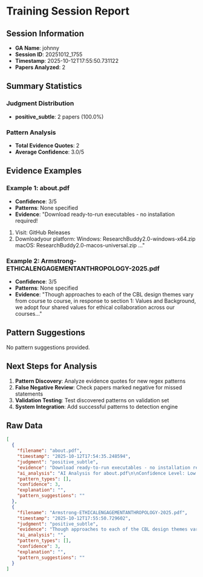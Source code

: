 # Training Session Report

## Session Information
- **GA Name**: johnny
- **Session ID**: 20251012_1755
- **Timestamp**: 2025-10-12T17:55:50.731122
- **Papers Analyzed**: 2

## Summary Statistics

### Judgment Distribution
- **positive_subtle**: 2 papers (100.0%)

### Pattern Analysis
- **Total Evidence Quotes**: 2
- **Average Confidence**: 3.0/5

## Evidence Examples


### Example 1: about.pdf
- **Confidence**: 3/5
- **Patterns**: None specified
- **Evidence**: "Download ready-to-run executables - no installation required!
1. Visit: GitHub Releases
2. Downloadyour platform:
Windows: ResearchBuddy2.0-windows-x64.zip
macOS: ResearchBuddy2.0-macos-universal.zip
..."


### Example 2: Armstrong-ETHICALENGAGEMENTANTHROPOLOGY-2025.pdf
- **Confidence**: 3/5
- **Patterns**: None specified
- **Evidence**: "Though approaches to each of the CBL design themes vary from
course to course, in response to section 1: Values and Background, we adopt
four shared values for ethical collaboration across our courses..."

## Pattern Suggestions

No pattern suggestions provided.

## Next Steps for Analysis

1. **Pattern Discovery**: Analyze evidence quotes for new regex patterns
2. **False Negative Review**: Check papers marked negative for missed statements  
3. **Validation Testing**: Test discovered patterns on validation set
4. **System Integration**: Add successful patterns to detection engine

## Raw Data

```json
[
  {
    "filename": "about.pdf",
    "timestamp": "2025-10-12T17:54:35.248594",
    "judgment": "positive_subtle",
    "evidence": "Download ready-to-run executables - no installation required!\n1. Visit: GitHub Releases\n2. Downloadyour platform:\nWindows: ResearchBuddy2.0-windows-x64.zip\nmacOS: ResearchBuddy2.0-macos-universal.zip\nLinux: ResearchBuddy2.0-linux-x64.tar.gz\n3. Extract and run - no Python installation needed!\nWhat is Positionality?\nReferences to the author's professional or personal experience\nAcknowledgments of perspective or potential bias\nStatements about the researcher's relationship to the topic",
    "ai_analysis": "AI Analysis for about.pdf\n\nConfidence Level: Low (0.200)\nRecommendation: Minimal indicators found\nPatterns Detected: None\n\n\nEvidence Excerpts Found: #1 - Ai Explanation\nLikely Location: Introduction/Background\n\u274c MINIMAL or NO positionality detected (Confidence: 0.20) No clear positionality statements were identified in this paper. The author does not explicitly discuss their position, background, or potential biases.\n\n\n#2 - Final Assessment\nLikely Location: Results/Findings\nThe preliminary findings indicate a lack of discernible patterns in the data collected, which raises concerns about the robustness of the analysis. The absence of patterns suggests that either the data may not be rich enough, or the analytical framework applied may not be adequately capturing the nuances of the qualitative data....\n\n\n\nAI Recommendation:\nWeak indicators found. Recommend manual review for thorough analysis.",
    "pattern_types": [],
    "confidence": 3,
    "explanation": "",
    "pattern_suggestions": ""
  },
  {
    "filename": "Armstrong-ETHICALENGAGEMENTANTHROPOLOGY-2025.pdf",
    "timestamp": "2025-10-12T17:55:50.729602",
    "judgment": "positive_subtle",
    "evidence": "Though approaches to each of the CBL design themes vary from\ncourse to course, in response to section 1: Values and Background, we adopt\nfour shared values for ethical collaboration across our courses: respect\n(acknowledging the aims of different parties and the value of those goals),\nbeneficence (working for better outcomes while minimizing harms), jus-\ntice (seeking equitable and appropriate distributions of resources and\nduties), and reflexivity (recognizing the perspectives of different stake-\nholders impacted by the partnerships). A set of shared values guiding our\nCBL redesigns is fitting, because both courses include ethical commit-\nments as part of the course content: PHIL115 presents theories of value\nand right action, and applies them as an assessment framework, and",
    "ai_analysis": "",
    "pattern_types": [],
    "confidence": 3,
    "explanation": "",
    "pattern_suggestions": ""
  }
]
```

